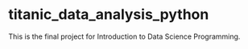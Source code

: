 # titanic_data_analysis_python
This is the final project for Introduction to Data Science Programming.
